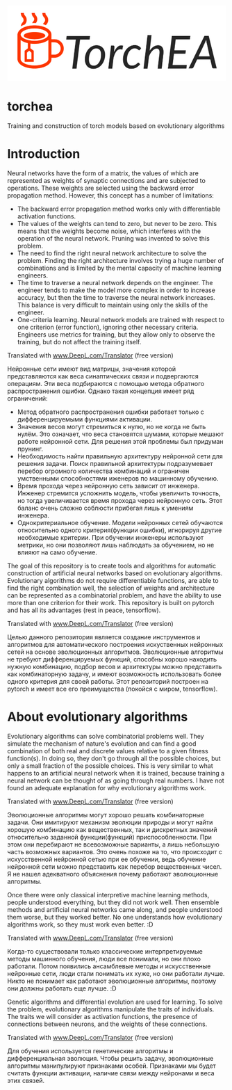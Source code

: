 ![TorchEA Logo](./docs/logo.png)

# torchea
Training and construction of torch models based on evolutionary algorithms

# Introduction

Neural networks have the form of a matrix, the values of which are represented as weights of synaptic connections and are subjected to operations. These weights are selected using the backward error propagation method. However, this concept has a number of limitations:
- The backward error propagation method works only with differentiable activation functions.
- The values of the weights can tend to zero, but never to be zero. This means that the weights become noise, which interferes with the operation of the neural network. Pruning was invented to solve this problem.
- The need to find the right neural network architecture to solve the problem. Finding the right architecture involves trying a huge number of combinations and is limited by the mental capacity of machine learning engineers.
- The time to traverse a neural network depends on the engineer. The engineer tends to make the model more complex in order to increase accuracy, but then the time to traverse the neural network increases. This balance is very difficult to maintain using only the skills of the engineer.
- One-criteria learning. Neural network models are trained with respect to one criterion (error function), ignoring other necessary criteria. Engineers use metrics for training, but they allow only to observe the training, but do not affect the training itself.


Translated with www.DeepL.com/Translator (free version)

Нейронные сети имеют вид матрицы, значения которой представляются как веса синаптических связи и подвергаются операциям. Эти веса подбираются с помощью метода обратного распространения ошибки. Однако такая концепция имеет ряд ограничений:
- Метод обратного распространения ошибки работает только с дифференцируемыми функциями активации.
- Значения весов могут стремиться к нулю, но не когда не быть нулём. Это означает, что веса становятся шумами, которые мешают работе нейронной сети. Для решения этой проблемы был придуман прунинг.
- Необходимость найти правильную архитектуру нейронной сети для решения задачи. Поиск правильной архитектуры подразумевает перебор огромного количества комбинаций и ограничен умственными способностями иженеров по машинному обучению.
- Время прохода через нейронную сеть зависит от инженера. Инженер стремится усложнить модель, чтобы увеличить точность, но тогда увеличивается время прохода через нейронную сеть. Этот баланс очень сложно соблюсти прибегая лишь к умениям инженера.
- Однокритериальное обучение. Модели нейронных сетей обучаются относительно одного критерия(функции ошибки), игнорируя другие необходимые критерии. При обучении инженеры используют метрики, но они позволяют лишь наблюдать за обучением, но не влияют на само обучение.

The goal of this repository is to create tools and algorithms for automatic construction of artificial neural networks based on evolutionary algorithms. Evolutionary algorithms do not require differentiable functions, are able to find the right combination well, the selection of weights and architecture can be represented as a combinatorial problem, and have the ability to use more than one criterion for their work. This repository is built on pytorch and has all its advantages (rest in peace, tensorflow).

Translated with www.DeepL.com/Translator (free version)

Целью данного репозитория является создание инструментов и алгоритмов для автоматического построения искуственных нейронных сетей на основе эволюционных алгоритмов. Эволюционные алгоритмы не требуют дифференцируемых функций, способны хорошо находить нужную комбинацию, подбор весов и архитектуры можно представить как комбинаторную задачу, и имеют возможность использовать более одного критерия для своей работы. Этот репозиторий построен на pytorch и имеет все его преимущества (покойся с миром, tensorflow).


# About evolutionary algorithms

Evolutionary algorithms can solve combinatorial problems well. They simulate the mechanism of nature's evolution and can find a good combination of both real and discrete values relative to a given fitness function(s). In doing so, they don't go through all the possible choices, but only a small fraction of the possible choices. This is very similar to what happens to an artificial neural network when it is trained, because training a neural network can be thought of as going through real numbers. I have not found an adequate explanation for why evolutionary algorithms work. 

Translated with www.DeepL.com/Translator (free version)

Эволюционные алгоритмы могут хорошо решать комбинаторные задачи. Они имитируют механизм эволюции природы и могут найти хорошую комбинацию как вещественных, так и дискретных значений относительно заданной функции(функций) приспособленности. При этом они перебирают не всевозможные варианты, а лишь небольшую часть возможных вариантов. Это очень похоже на то, что происходит с искусственной нейронной сетью при ее обучении, ведь обучение нейронной сети можно представить как перебор вещественных чисел. Я не нашел адекватного объяснения почему работают эволюционные алгоритмы. 

Once there were only classical interpretive machine learning methods, people understood everything, but they did not work well. Then ensemble methods and artificial neural networks came along, and people understood them worse, but they worked better. No one understands how evolutionary algorithms work, so they must work even better. :D

Translated with www.DeepL.com/Translator (free version)

Когда-то существовали только классические интерпретируемые методы машинного обучения, люди все понимали, но они плохо работали. Потом появились ансамблевые методы и искусственные нейронные сети, люди стали понимать их хуже, но они работали лучше. Никто не понимает как работают эволюционные алгоритмы, поэтому они должны работать еще лучше. :D

Genetic algorithms and differential evolution are used for learning. To solve the problem, evolutionary algorithms manipulate the traits of individuals. The traits we will consider as activation functions, the presence of connections between neurons, and the weights of these connections.

Translated with www.DeepL.com/Translator (free version)

Для обучения используется генетические алгоритмы и дифференциальная эволюция. Чтобы решить задачу, эволюционные алгоритмы манипулируют признаками особей. Признаками мы будет считать функции активации, наличие связи между нейронами и веса этих связей.